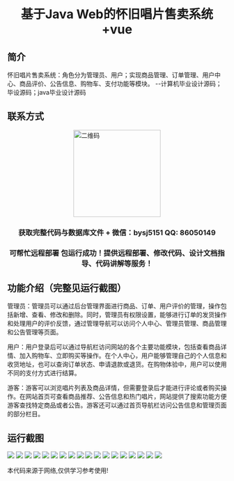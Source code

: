 <p><h1 align="center">基于Java Web的怀旧唱片售卖系统+vue</h1></p>

## 简介
怀旧唱片售卖系统：角色分为管理员、用户；实现商品管理、订单管理、用户中心、商品评价、公告信息、购物车、支付功能等模块。    --计算机毕业设计源码；毕设源码；java毕业设计源码


## 联系方式
<img src="https://bs-1329754181.cos.ap-shanghai.myqcloud.com/wx.jpg" alt="二维码" style="display: block; margin: 0 auto;" width="200px">
<p><h3 align="center">获取完整代码与数据库文件 + 微信：bysj5151 QQ: 86050149</h3></p>
<p><h3 align="center">可帮忙远程部署 包运行成功！提供远程部署、修改代码、设计文档指导、代码讲解等服务！</h3></p>

## 功能介绍（完整见运行截图）
管理员：管理员可以通过后台管理界面进行商品、订单、用户评价的管理，操作包括新增、查看、修改和删除。同时，管理员有权限设置，能够进行订单的发货操作和处理用户的评价反馈，通过管理导航可以访问个人中心、管理员管理、商品管理和公告管理等页面。

用户：用户登录后可以通过导航栏访问网站的各个主要功能模块，包括查看商品详情、加入购物车、立即购买等操作。在个人中心，用户能够管理自己的个人信息和收货地址，也可以查询订单状态、申请退款或退货。在购物体验中，用户可以使用不同的支付方式进行结算。

游客：游客可以浏览唱片列表及商品详情，但需要登录后才能进行评论或者购买操作。在网站首页可查看商品推荐、公告信息和热门唱片，网站提供了搜索功能方便游客查找特定商品或者公告。游客还可以通过首页导航栏访问公告信息和管理页面的部分栏目。


## 运行截图
![](https://bs-1329754181.cos.ap-shanghai.myqcloud.com/ssm/NostalgicRecordSellingSystem/img/001.jpg)
![](https://bs-1329754181.cos.ap-shanghai.myqcloud.com/ssm/NostalgicRecordSellingSystem/img/002.jpg)
![](https://bs-1329754181.cos.ap-shanghai.myqcloud.com/ssm/NostalgicRecordSellingSystem/img/003.jpg)
![](https://bs-1329754181.cos.ap-shanghai.myqcloud.com/ssm/NostalgicRecordSellingSystem/img/004.jpg)
![](https://bs-1329754181.cos.ap-shanghai.myqcloud.com/ssm/NostalgicRecordSellingSystem/img/005.jpg)
![](https://bs-1329754181.cos.ap-shanghai.myqcloud.com/ssm/NostalgicRecordSellingSystem/img/006.jpg)
![](https://bs-1329754181.cos.ap-shanghai.myqcloud.com/ssm/NostalgicRecordSellingSystem/img/007.jpg)
![](https://bs-1329754181.cos.ap-shanghai.myqcloud.com/ssm/NostalgicRecordSellingSystem/img/008.jpg)
![](https://bs-1329754181.cos.ap-shanghai.myqcloud.com/ssm/NostalgicRecordSellingSystem/img/009.jpg)
![](https://bs-1329754181.cos.ap-shanghai.myqcloud.com/ssm/NostalgicRecordSellingSystem/img/010.jpg)
![](https://bs-1329754181.cos.ap-shanghai.myqcloud.com/ssm/NostalgicRecordSellingSystem/img/011.jpg)
![](https://bs-1329754181.cos.ap-shanghai.myqcloud.com/ssm/NostalgicRecordSellingSystem/img/012.jpg)
![](https://bs-1329754181.cos.ap-shanghai.myqcloud.com/ssm/NostalgicRecordSellingSystem/img/013.jpg)
![](https://bs-1329754181.cos.ap-shanghai.myqcloud.com/ssm/NostalgicRecordSellingSystem/img/014.jpg)
![](https://bs-1329754181.cos.ap-shanghai.myqcloud.com/ssm/NostalgicRecordSellingSystem/img/015.jpg)
![](https://bs-1329754181.cos.ap-shanghai.myqcloud.com/ssm/NostalgicRecordSellingSystem/img/016.jpg)
![](https://bs-1329754181.cos.ap-shanghai.myqcloud.com/ssm/NostalgicRecordSellingSystem/img/017.jpg)
![](https://bs-1329754181.cos.ap-shanghai.myqcloud.com/ssm/NostalgicRecordSellingSystem/img/018.jpg)

<p>本代码来源于网络,仅供学习参考使用!</p>
